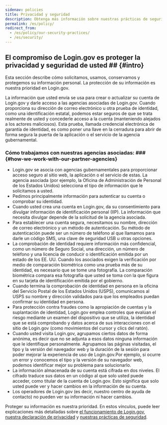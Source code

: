 ```yaml
---
sidenav: policies
title: Privacidad y seguridad
description: Obtenga más información sobre nuestras prácticas de seguridad y privacidad
permalink: /es/policy/
redirect_from:
  - /es/policy/our-security-practices/
  - /es/security/
---
```

## El compromiso de Login.gov es proteger la privacidad y seguridad de usted ## {#intro}

Esta sección describe cómo solicitamos, usamos, conservamos y protegemos su información personal. La protección de su información es nuestra prioridad en Login.gov.

La información que usted envía se usa para crear o actualizar su cuenta de Login.gov y darle acceso a las agencias asociadas de Login.gov. Cuando proporciona su dirección de correo electrónico u otra prueba de identidad, como una identificación estatal, podemos estar seguros de que se trata realmente de usted y concederle acceso a la cuenta (manteniendo alejados a los actores maliciosos). Esta prueba, llamada credencial electrónica de garantía de identidad, es como poner una llave en la cerradura para abrir de forma segura la puerta de la aplicación o el servicio de la agencia gubernamental.

###  Cómo trabajamos con nuestras agencias asociadas: ### {#how-we-work-with-our-partner-agencies}

* Login.gov se asocia con agencias gubernamentales para proporcionar acceso seguro al sitio web, la aplicación o el servicio de estas. La agencia asociada (por ejemplo, la Oficina de Administración de Personal de los Estados Unidos) selecciona el tipo de información que le solicitamos a usted.
* Pedimos principalmente información para autenticar su cuenta o comprobar su identidad.
* Cuando usted crea una cuenta en Login.gov, da su consentimiento para divulgar información de identificación personal (IIP). La información que necesita divulgar depende de la solicitud de la agencia asociada.
* Para establecer una cuenta segura, necesitamos su nombre, dirección de correo electrónico y un método de autenticación. Su método de autenticación puede ser un número de teléfono al que llamamos para darle un código SMS, una clave de seguridad USB u otras opciones.
* La comprobación de identidad requiere información más confidencial, como un número de Seguro Social, una dirección, un número de teléfono y una licencia de conducir o identificación emitida por un estado de los EE. UU. Cuando los asociados exigen la verificación por medio de comparación biométrica como una prueba más de su identidad, es necesario que se tome una fotografía. La comparación biométrica compara esa fotografía que usted se toma con la que figura en su tarjeta de identificación emitida por el gobierno.
* Cuando termina la comprobación de identidad en persona en la oficina del Servicio Postal de los Estados Unidos (USPS), comunicamos al USPS su nombre y dirección validados para que los empleados puedan confirmar su identidad en persona.
* Para protección contra fraudes como la apropiación de cuentas y la suplantación de identidad, Login.gov emplea controles que evalúan el riesgo mediante un examen del dispositivo que se utiliza, la identidad que se está comprobando y datos acerca de sus interacciones con el sitio de Login.gov (como movimientos del cursor y clics del ratón).
* Cuando usted visita Login.gov, agrupamos ciertos datos de forma anónima, es decir que no se adjunta a esos datos ninguna información que le identifique personalmente. Agrupamos las páginas visitadas, el tipo y la versión del navegador web y la duración de la sesión para poder mejorar la experiencia de uso de Login.gov.Por ejemplo, si ocurre un error y conocemos el tipo y la versión de su navegador web, podemos identificar mejor su problema para solucionarlo.
* La información almacenada de su cuenta está cifrada en dos niveles. El cifrado traduce sus datos en un código al que solo usted puede acceder, como titular de la cuenta de Login.gov. Esto significa que solo usted puede ver y hacer cambios en la información de su cuenta.
* Los operadores de Login.gov (es decir, nuestro centro de ayuda de contacto) no pueden ver su información ni hacer cambios.

Proteger su información es nuestra prioridad. En estos vínculos, puede leer explicaciones más detalladas sobre [el funcionamiento de Login.gov](/es/policy/how-does-it-work/), [nuestra declaración de privacidad](/es/policy/our-privacy-act-statement/) y [nuestras prácticas de seguridad](/es/policy/).